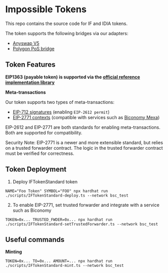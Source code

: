 # Impossible Tokens

This repo contains the source code for IF and IDIA tokens.

The token supports the following bridges via our adapters:

- [Anyswap V5](https://github.com/connext/chaindata)
- [Polygon PoS bridge](https://github.com/maticnetwork/pos-portal)

## Token Features

**EIP1363 (payable token) is supported via the [official reference implementation library](https://github.com/vittominacori/erc1363-payable-token)**

**Meta-transactions**

Our token supports two types of meta-transactions:

- [EIP-712 signatures](https://eips.ethereum.org/EIPS/eip-712) (enabling `EIP-2612 permit`)
- [EIP-2771 contexts](https://eips.ethereum.org/EIPS/eip-2771) (compatible with services such as [Biconomy Mexa](https://docs.biconomy.io/products/enable-gasless-transactions))

EIP-2612 and EIP-2771 are both standards for enabling meta-transactions. Both are supported for compatibility.

Security Note: EIP-2771 is a newer and more extensible standard, but relies on a trusted forwarder contract. The logic in the trusted forwarder contract must be verified for correctness.

## Token Deployment

1. Deploy IFTokenStandard token

```
NAME="Foo Token" SYMBOL="FOO" npx hardhat run ./scripts/IFTokenStandard-deploy.ts --network bsc_test
```

2. To enable EIP-2771, set trusted forwarder and integrate with a service such as Biconomy

```
TOKEN=0x... TRUSTED_FWDER=0x... npx hardhat run ./scripts/IFTokenStandard-setTrustedForwarder.ts --network bsc_test
```

## Useful commands

**Minting**

```
TOKEN=0x... TO=0x... AMOUNT=... npx hardhat run ./scripts/IFTokenStandard-mint.ts --network bsc_test
```
